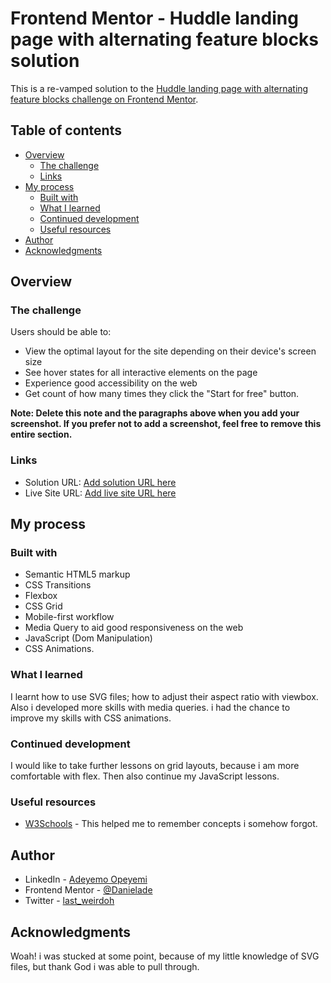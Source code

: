 # Frontend Mentor - Huddle landing page with alternating feature blocks solution

This is a re-vamped solution to the [Huddle landing page with alternating feature blocks challenge on Frontend Mentor](https://www.frontendmentor.io/challenges/huddle-landing-page-with-alternating-feature-blocks-5ca5f5981e82137ec91a5100).

## Table of contents

- [Overview](#overview)
  - [The challenge](#the-challenge)
  - [Links](#links)
- [My process](#my-process)
  - [Built with](#built-with)
  - [What I learned](#what-i-learned)
  - [Continued development](#continued-development)
  - [Useful resources](#useful-resources)
- [Author](#author)
- [Acknowledgments](#acknowledgments)


## Overview

### The challenge

Users should be able to:

- View the optimal layout for the site depending on their device's screen size
- See hover states for all interactive elements on the page
- Experience good accessibility on the web
- Get count of how many times they click the "Start for free" button.


**Note: Delete this note and the paragraphs above when you add your screenshot. If you prefer not to add a screenshot, feel free to remove this entire section.**

### Links

- Solution URL: [Add solution URL here](https://your-solution-url.com)
- Live Site URL: [Add live site URL here](https://your-live-site-url.com)

## My process

### Built with

- Semantic HTML5 markup
- CSS Transitions
- Flexbox
- CSS Grid
- Mobile-first workflow
- Media Query to aid good responsiveness on the web
- JavaScript (Dom Manipulation)
- CSS Animations.


### What I learned

I learnt how to use SVG files; how to adjust their aspect ratio with viewbox. Also i developed more skills with media queries.
i had the chance to improve my skills with CSS animations.


### Continued development

I would like to take further lessons on grid layouts, because i am more comfortable with flex. Then also continue my JavaScript lessons.


### Useful resources

- [W3Schools](https://www.W3Schools.com) - This helped me to remember concepts i somehow forgot.


## Author

- LinkedIn - [Adeyemo Opeyemi](https://linkedin.com/in/adeyemo-opeyemi-374122243)
- Frontend Mentor - [@Danielade](https://www.frontendmentor.io/profile/Adeyemo003)
- Twitter - [last_weirdoh](https://www.twitter.com/last_weirdoh)


## Acknowledgments

Woah! i was stucked at some point, because of my little knowledge of SVG files, but thank God i was able to pull through.
